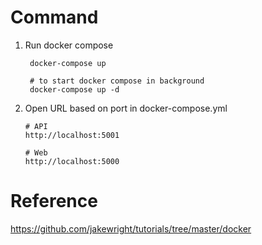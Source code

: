 # Command

1. Run docker compose
    ```
     docker-compose up

     # to start docker compose in background
     docker-compose up -d
    ```

    

2. Open URL based on port in docker-compose.yml
   ```
   # API
   http://localhost:5001

   # Web
   http://localhost:5000

   ```
# Reference
https://github.com/jakewright/tutorials/tree/master/docker
